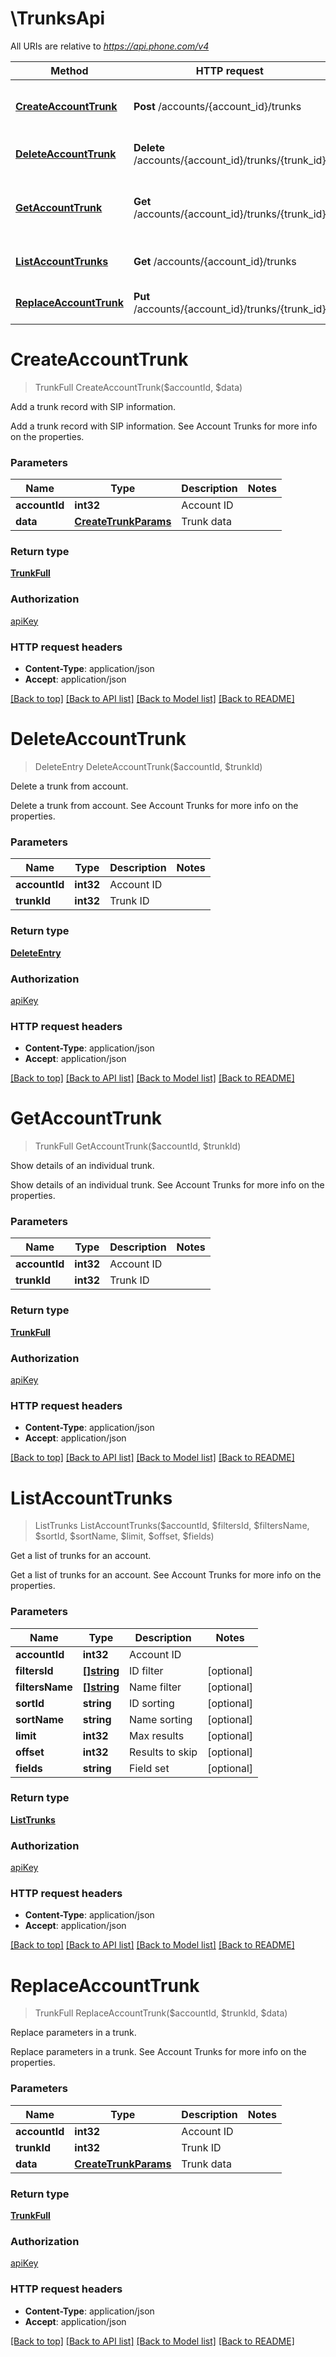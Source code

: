 # \TrunksApi

All URIs are relative to *https://api.phone.com/v4*

Method | HTTP request | Description
------------- | ------------- | -------------
[**CreateAccountTrunk**](TrunksApi.md#CreateAccountTrunk) | **Post** /accounts/{account_id}/trunks | Add a trunk record with SIP information.
[**DeleteAccountTrunk**](TrunksApi.md#DeleteAccountTrunk) | **Delete** /accounts/{account_id}/trunks/{trunk_id} | Delete a trunk from account.
[**GetAccountTrunk**](TrunksApi.md#GetAccountTrunk) | **Get** /accounts/{account_id}/trunks/{trunk_id} | Show details of an individual trunk.
[**ListAccountTrunks**](TrunksApi.md#ListAccountTrunks) | **Get** /accounts/{account_id}/trunks | Get a list of trunks for an account.
[**ReplaceAccountTrunk**](TrunksApi.md#ReplaceAccountTrunk) | **Put** /accounts/{account_id}/trunks/{trunk_id} | Replace parameters in a trunk.


# **CreateAccountTrunk**
> TrunkFull CreateAccountTrunk($accountId, $data)

Add a trunk record with SIP information.

Add a trunk record with SIP information. See Account Trunks for more info on the properties.


### Parameters

Name | Type | Description  | Notes
------------- | ------------- | ------------- | -------------
 **accountId** | **int32**| Account ID | 
 **data** | [**CreateTrunkParams**](CreateTrunkParams.md)| Trunk data | 

### Return type

[**TrunkFull**](TrunkFull.md)

### Authorization

[apiKey](../README.md#apiKey)

### HTTP request headers

 - **Content-Type**: application/json
 - **Accept**: application/json

[[Back to top]](#) [[Back to API list]](../README.md#documentation-for-api-endpoints) [[Back to Model list]](../README.md#documentation-for-models) [[Back to README]](../README.md)

# **DeleteAccountTrunk**
> DeleteEntry DeleteAccountTrunk($accountId, $trunkId)

Delete a trunk from account.

Delete a trunk from account. See Account Trunks for more info on the properties.


### Parameters

Name | Type | Description  | Notes
------------- | ------------- | ------------- | -------------
 **accountId** | **int32**| Account ID | 
 **trunkId** | **int32**| Trunk ID | 

### Return type

[**DeleteEntry**](DeleteEntry.md)

### Authorization

[apiKey](../README.md#apiKey)

### HTTP request headers

 - **Content-Type**: application/json
 - **Accept**: application/json

[[Back to top]](#) [[Back to API list]](../README.md#documentation-for-api-endpoints) [[Back to Model list]](../README.md#documentation-for-models) [[Back to README]](../README.md)

# **GetAccountTrunk**
> TrunkFull GetAccountTrunk($accountId, $trunkId)

Show details of an individual trunk.

Show details of an individual trunk. See Account Trunks for more info on the properties.


### Parameters

Name | Type | Description  | Notes
------------- | ------------- | ------------- | -------------
 **accountId** | **int32**| Account ID | 
 **trunkId** | **int32**| Trunk ID | 

### Return type

[**TrunkFull**](TrunkFull.md)

### Authorization

[apiKey](../README.md#apiKey)

### HTTP request headers

 - **Content-Type**: application/json
 - **Accept**: application/json

[[Back to top]](#) [[Back to API list]](../README.md#documentation-for-api-endpoints) [[Back to Model list]](../README.md#documentation-for-models) [[Back to README]](../README.md)

# **ListAccountTrunks**
> ListTrunks ListAccountTrunks($accountId, $filtersId, $filtersName, $sortId, $sortName, $limit, $offset, $fields)

Get a list of trunks for an account.

Get a list of trunks for an account. See Account Trunks for more info on the properties.


### Parameters

Name | Type | Description  | Notes
------------- | ------------- | ------------- | -------------
 **accountId** | **int32**| Account ID | 
 **filtersId** | [**[]string**](string.md)| ID filter | [optional] 
 **filtersName** | [**[]string**](string.md)| Name filter | [optional] 
 **sortId** | **string**| ID sorting | [optional] 
 **sortName** | **string**| Name sorting | [optional] 
 **limit** | **int32**| Max results | [optional] 
 **offset** | **int32**| Results to skip | [optional] 
 **fields** | **string**| Field set | [optional] 

### Return type

[**ListTrunks**](ListTrunks.md)

### Authorization

[apiKey](../README.md#apiKey)

### HTTP request headers

 - **Content-Type**: application/json
 - **Accept**: application/json

[[Back to top]](#) [[Back to API list]](../README.md#documentation-for-api-endpoints) [[Back to Model list]](../README.md#documentation-for-models) [[Back to README]](../README.md)

# **ReplaceAccountTrunk**
> TrunkFull ReplaceAccountTrunk($accountId, $trunkId, $data)

Replace parameters in a trunk.

Replace parameters in a trunk. See Account Trunks for more info on the properties.


### Parameters

Name | Type | Description  | Notes
------------- | ------------- | ------------- | -------------
 **accountId** | **int32**| Account ID | 
 **trunkId** | **int32**| Trunk ID | 
 **data** | [**CreateTrunkParams**](CreateTrunkParams.md)| Trunk data | 

### Return type

[**TrunkFull**](TrunkFull.md)

### Authorization

[apiKey](../README.md#apiKey)

### HTTP request headers

 - **Content-Type**: application/json
 - **Accept**: application/json

[[Back to top]](#) [[Back to API list]](../README.md#documentation-for-api-endpoints) [[Back to Model list]](../README.md#documentation-for-models) [[Back to README]](../README.md)

